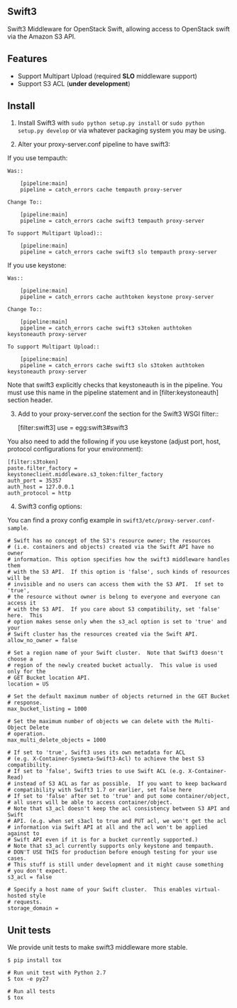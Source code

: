 Swift3
------

Swift3 Middleware for OpenStack Swift, allowing access to OpenStack
swift via the Amazon S3 API.

Features
-------
 - Support Multipart Upload (required **SLO** middleware support)
 - Support S3 ACL (**under development**)

Install
-------

1) Install Swift3 with ``sudo python setup.py install`` or ``sudo python
   setup.py develop`` or via whatever packaging system you may be using.

2) Alter your proxy-server.conf pipeline to have swift3:

If you use tempauth:

    Was::

        [pipeline:main]
        pipeline = catch_errors cache tempauth proxy-server

    Change To::

        [pipeline:main]
        pipeline = catch_errors cache swift3 tempauth proxy-server

    To support Multipart Upload)::

        [pipeline:main]
        pipeline = catch_errors cache swift3 slo tempauth proxy-server


If you use keystone:

    Was::

        [pipeline:main]
        pipeline = catch_errors cache authtoken keystone proxy-server

    Change To::

        [pipeline:main]
        pipeline = catch_errors cache swift3 s3token authtoken keystoneauth proxy-server

    To support Multipart Upload::

        [pipeline:main]
        pipeline = catch_errors cache swift3 slo s3token authtoken keystoneauth proxy-server

Note that swift3 explicitly checks that keystoneauth is in the pipeline.  You must use this name
in the pipeline statement and in [filter:keystoneauth] section header.

3) Add to your proxy-server.conf the section for the Swift3 WSGI filter::

    [filter:swift3]
    use = egg:swift3#swift3

You also need to add the following if you use keystone (adjust port, host, protocol configurations for your environment):

    [filter:s3token]
    paste.filter_factory = keystoneclient.middleware.s3_token:filter_factory
    auth_port = 35357
    auth_host = 127.0.0.1
    auth_protocol = http


4) Swift3 config options:

 You can find a proxy config example in `swift3/etc/proxy-server.conf-sample`.

    # Swift has no concept of the S3's resource owner; the resources
    # (i.e. containers and objects) created via the Swift API have no owner
    # information. This option specifies how the swift3 middleware handles them
    # with the S3 API.  If this option is 'false', such kinds of resources will be
    # invisible and no users can access them with the S3 API.  If set to 'true',
    # the resource without owner is belong to everyone and everyone can access it
    # with the S3 API.  If you care about S3 compatibility, set 'false' here.  This
    # option makes sense only when the s3_acl option is set to 'true' and your
    # Swift cluster has the resources created via the Swift API.
    allow_no_owner = false

    # Set a region name of your Swift cluster.  Note that Swift3 doesn't choose a
    # region of the newly created bucket actually.  This value is used only for the
    # GET Bucket location API.
    location = US

    # Set the default maximum number of objects returned in the GET Bucket
    # response.
    max_bucket_listing = 1000

    # Set the maximum number of objects we can delete with the Multi-Object Delete
    # operation.
    max_multi_delete_objects = 1000

    # If set to 'true', Swift3 uses its own metadata for ACL
    # (e.g. X-Container-Sysmeta-Swift3-Acl) to achieve the best S3 compatibility.
    # If set to 'false', Swift3 tries to use Swift ACL (e.g. X-Container-Read)
    # instead of S3 ACL as far as possible.  If you want to keep backward
    # compatibility with Swift3 1.7 or earlier, set false here
    # If set to 'false' after set to 'true' and put some container/object,
    # all users will be able to access container/object.
    # Note that s3_acl doesn't keep the acl consistency between S3 API and Swift
    # API. (e.g. when set s3acl to true and PUT acl, we won't get the acl
    # information via Swift API at all and the acl won't be applied against to
    # Swift API even if it is for a bucket currently supported.)
    # Note that s3_acl currently supports only keystone and tempauth.
    # DON'T USE THIS for production before enough testing for your use cases.
    # This stuff is still under development and it might cause something
    # you don't expect.
    s3_acl = false

    # Specify a host name of your Swift cluster.  This enables virtual-hosted style
    # requests.
    storage_domain =


Unit tests
-----------
We provide unit tests to make swift3 middleware more stable.

    $ pip install tox

    # Run unit test with Python 2.7
    $ tox -e py27

    # Run all tests
    $ tox

